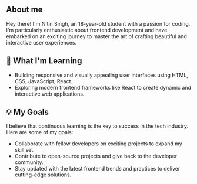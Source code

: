 ## About me

Hey there! I'm Nitin Singh, an 18-year-old student with a passion for coding. I'm particularly enthusiastic about frontend development 
and have embarked on an exciting journey to master the art of crafting beautiful and interactive user experiences.

## 🌱 What I'm Learning

- Building responsive and visually appealing user interfaces using HTML, CSS, JavaScript, React.
- Exploring modern frontend frameworks like React to create dynamic and interactive web applications.

## 💡 My Goals

I believe that continuous learning is the key to success in the tech industry. Here are some of my goals:

- Collaborate with fellow developers on exciting projects to expand my skill set.
- Contribute to open-source projects and give back to the developer community.
- Stay updated with the latest frontend trends and practices to deliver cutting-edge solutions.
